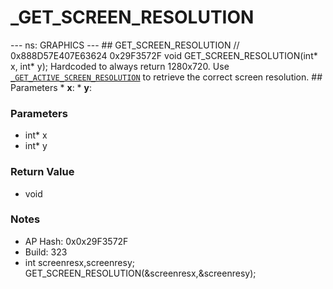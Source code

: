 # _GET_SCREEN_RESOLUTION

--- ns: GRAPHICS --- ## GET_SCREEN_RESOLUTION  // 0x888D57E407E63624 0x29F3572F void GET_SCREEN_RESOLUTION(int* x, int* y);  Hardcoded to always return 1280x720. Use [`_GET_ACTIVE_SCREEN_RESOLUTION`](#_0x873C9F3104101DD3) to retrieve the correct screen resolution.  ## Parameters * **x**: * **y**:

### Parameters
* int* x
* int* y

### Return Value
* void

### Notes
* AP Hash: 0x0x29F3572F
* Build: 323
* int screenresx,screenresy;
GET_SCREEN_RESOLUTION(&screenresx,&screenresy);

